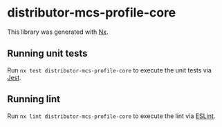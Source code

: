 # distributor-mcs-profile-core

This library was generated with [Nx](https://nx.dev).

## Running unit tests

Run `nx test distributor-mcs-profile-core` to execute the unit tests via [Jest](https://jestjs.io).

## Running lint

Run `nx lint distributor-mcs-profile-core` to execute the lint via [ESLint](https://eslint.org/).
